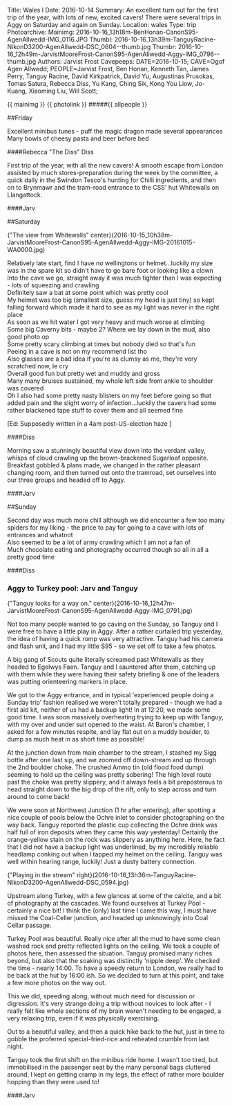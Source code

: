 Title: Wales I
Date: 2016-10-14
Summary: An excellent turn out for the first trip of the year, with lots of new, excited cavers! There were several trips in Aggy on Saturday and again on Sunday.
Location: wales
Type: trip
Photoarchive:
Mainimg: 2016-10-16_13h18m-BenHonan-CanonS95-AgenAllwedd-IMG_0116.JPG
Thumbl: 2016-10-16_13h39m-TanguyRacine-NikonD3200-AgenAllwedd-DSC_0604--thumb.jpg
Thumbr: 2016-10-16_12h49m-JarvistMooreFrost-CanonS95-AgenAllwedd-Aggy-IMG_0796--thumb.jpg
Authors: Jarvist Frost
Cavepeeps: DATE=2016-10-15; CAVE=Ogof Agen Allwedd; PEOPLE=Jarvist Frost, Ben Honan, Kenneth Tan, James Perry, Tanguy Racine, David Kirkpatrick, David Yu, Augustinas Prusokas, Tomas Satura, Rebecca Diss, Yu Kang, Ching Sik, Kong You Liow, Jo-Kuang, Xiaoming Liu, Will Scott;

{{ mainimg }}
{{ photolink }}
#####{{ allpeople }}

##Friday

Excellent minibus tunes - puff the magic dragon made several appearances  
Many bowls of cheesy pasta and beer before bed

####Rebecca "The Diss" Diss

First trip of the year, with all the new cavers! A smooth escape from London assisted by much stores-preparation during the week by the committee, a quick dally in the Swindon Tesco's hunting for Chilli ingredients, and then on to Brynmawr and the tram-road entrance to the CSS' hut Whitewalls on Llangattock.

####Jarv

##Saturday

{"The view from Whitewalls" center}(2016-10-15_10h38m-JarvistMooreFrost-CanonS95-AgenAllwedd-Aggy-IMG-20161015-WA0000.jpg)

Relatively late start, find I have no wellingtons or helmet...luckily my size was in the spare kit so didn't have to go bare foot or looking like a clown  
Into the cave we go, straight away it was much tighter than I was expecting - lots of squeezing and crawling  
Definitely saw a bat at some point which was pretty cool  
My helmet was too big (smallest size, guess my head is just tiny) so kept falling forward which made it hard to see as my light was never in the right place  
As soon as we hit water I got very heavy and much worse at climbing  
Some big Caverny bits - maybe 2? Where we lay down in the mud, also good photo op  
Some pretty scary climbing at times but nobody died so that's fun  
Peeing in a cave is not on my recommend list tho  
Also glasses are a bad idea if you're as clumsy as me, they're very scratched now, le cry  
Overall good fun but pretty wet and muddy and gross  
Many many bruises sustained, my whole left side from ankle to shoulder was covered  
Oh I also had some pretty nasty blisters on my feet before going so that added pain and the slight worry of infection...luckily the cavers had some rather blackened tape stuff to cover them and all seemed fine  

[Ed: Supposedly written in a 4am post-US-election haze ]

####Diss

Morning saw a stunningly beautiful view down into the verdant valley, whisps of cloud crawling up the brown-brackened Sugarloaf opposite. Breakfast gobbled & plans made, we changed in the rather pleasant changing room, and then turned out onto the tramroad, set ourselves into our three groups and headed off to Aggy.

####Jarv

##Sunday

Second day was much more chill although we did encounter a few too many spiders for my liking - the price to pay for going to a cave with lots of entrances and whatnot  
Also seemed to be a lot of army crawling which I am not a fan of  
Much chocolate eating and photography occurred though so all in all a pretty good time

####Diss

### Aggy to Turkey pool: Jarv and Tanguy

{"Tanguy looks for a way on." center}(2016-10-16_12h47m-JarvistMooreFrost-CanonS95-AgenAllwedd-Aggy-IMG_0791.jpg)

Not too many people wanted to go caving on the Sunday, so Tanguy and I were free to have a little play in Aggy. After a rather curtailed trip yesterday, the idea of having a quick romp was very attractive. Tanguy had his camera and flash unit, and I had my little S95 - so we set off to take a few photos.

A big gang of Scouts quite literally screamed past Whitewalls as they headed to Egelwys Faen. Tanguy and I sauntered after them, catching up with them while they were having their safety briefing & one of the leaders was putting orienteering markers in place.

We got to the Aggy entrance, and in typical 'experienced people doing a Sunday trip' fashion realised we weren't totally prepared - though we had a first aid kit, neither of us had a backup light!
In at 12:20, we made some good time. I was soon massively overheating trying to keep up with Tanguy, with my over and under suit opened to the waist. At Baron's chamber, I asked for a few minutes respite, and lay flat out on a muddy boulder, to dump as much heat in as short time as possible!

At the junction down from main chamber to the stream, I stashed my Sigg bottle after one last sip, and we zoomed off down-stream and up through the 2nd boulder choke. The crushed Ammo tin (old flood food dump) seeming to hold up the ceiling was pretty sobering! The high level route past the choke was pretty slippery, and it always feels a bit preposterous to head straight down to the big drop of the rift, only to step across and turn around to come back!

We were soon at Northwest Junction (1 hr after entering), after spotting a nice couple of pools below the Ochre inlet to consider photographing on the way back. Tanguy reported the plastic cup collecting the Ochre drink was half full of iron deposits when they came this way yesterday! Certainly the orange-yellow stain on the rock was slippery as anything here. Here, he fact that I did not have a backup light was underlined, by my incredibly reliable headlamp conking out when I tapped my helmet on the ceiling. Tanguy was well within hearing range, luckily! Just a dusty battery connection.

{"Playing in the stream" right}(2016-10-16_13h36m-TanguyRacine-NikonD3200-AgenAllwedd-DSC_0594.jpg)

Upstream along Turkey, with a few glances at some of the calcite, and a bit of photography at the cascades. We found ourselves at Turkey Pool - certainly a nice bit! I think the (only) last time I came this way, I must have missed the Coal-Celler junction, and headed up unknowingly into Coal Cellar passage.

Turkey Pool was beautiful. Really nice after all the mud to have some clean washed rock and pretty reflected lights on the ceiling. We took a couple of photos here, then assessed the situation. Tanguy promised many riches beyond, but also that the soaking was distinctly 'nipple deep'. We checked the time - nearly 14:00. To have a speedy return to London, we really had to be back at the hut by 16:00 ish. So we decided to turn at this point, and take a few more photos on the way out.

This we did, speeding along, without much need for discussion or digression. It's very strange doing a trip without novices to look after - I really felt like whole sections of my brain weren't needing to be engaged, a very relaxing trip, even if it was physically exercising.

Out to a beautiful valley, and then a quick hike back to the hut, just in time to gobble the proferred special-fried-rice and reheated crumble from last night.

Tanguy took the first shift on the minibus ride home. I wasn't too tired, but immobilised in the passenger seat by the many personal bags cluttered around, I kept on getting cramp in my legs, the effect of rather more boulder hopping than they were used to!

####Jarv
